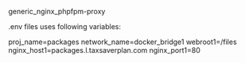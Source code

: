 generic_nginx_phpfpm-proxy


.env files uses following variables:


proj_name=packages
network_name=docker_bridge1
webroot1=/files
nginx_host1=packages.l.taxsaverplan.com
nginx_port1=80



